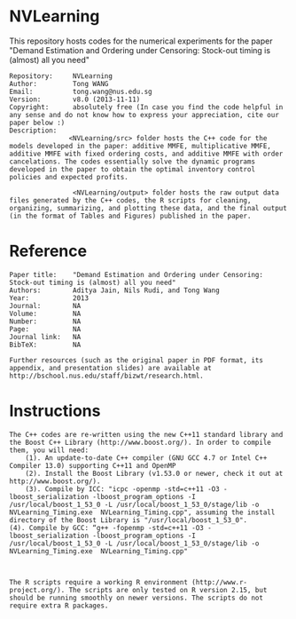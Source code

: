 NVLearning
==========
This repository hosts codes for the numerical experiments for the paper "Demand Estimation and Ordering under Censoring: Stock-out timing is (almost) all you need"


    Repository:     NVLearning
    Author:         Tong WANG
    Email:          tong.wang@nus.edu.sg
    Version:        v8.0 (2013-11-11)
    Copyright:      absolutely free (In case you find the code helpful in any sense and do not know how to express your appreciation, cite our paper below :)
    Description:
                   <NVLearning/src> folder hosts the C++ code for the models developed in the paper: additive MMFE, multiplicative MMFE, additive MMFE with fixed ordering costs, and additive MMFE with order cancelations. The codes essentially solve the dynamic programs developed in the paper to obtain the optimal inventory control policies and expected profits.

                    <NVLearning/output> folder hosts the raw output data files generated by the C++ codes, the R scripts for cleaning, organizing, summarizing, and plotting these data, and the final output (in the format of Tables and Figures) published in the paper.


Reference
=========

    Paper title:    "Demand Estimation and Ordering under Censoring: Stock-out timing is (almost) all you need"
    Authors:        Aditya Jain, Nils Rudi, and Tong Wang
    Year:           2013
    Journal:        NA
    Volume:         NA
    Number:         NA
    Page:           NA
    Journal link:   NA
    BibTeX:         NA
    
    Further resources (such as the original paper in PDF format, its appendix, and presentation slides) are available at http://bschool.nus.edu/staff/bizwt/research.html.


Instructions
============

    The C++ codes are re-written using the new C++11 standard library and the Boost C++ Library (http://www.boost.org/). In order to compile them, you will need:
        (1). An update-to-date C++ compiler (GNU GCC 4.7 or Intel C++ Compiler 13.0) supporting C++11 and OpenMP
        (2). Install the Boost Library (v1.53.0 or newer, check it out at http://www.boost.org/).
        (3). Compile by ICC: "icpc -openmp -std=c++11 -O3 -lboost_serialization -lboost_program_options -I /usr/local/boost_1_53_0 -L /usr/local/boost_1_53_0/stage/lib -o NVLearning_Timing.exe  NVLearning_Timing.cpp", assuming the install directory of the Boost Library is "/usr/local/boost_1_53_0".
	(4). Compile by GCC: “g++ -fopenmp -std=c++11 -O3 -lboost_serialization -lboost_program_options -I /usr/local/boost_1_53_0 -L /usr/local/boost_1_53_0/stage/lib -o NVLearning_Timing.exe  NVLearning_Timing.cpp"



    The R scripts require a working R environment (http://www.r-project.org/). The scripts are only tested on R version 2.15, but should be running smoothly on newer versions. The scripts do not require extra R packages.


